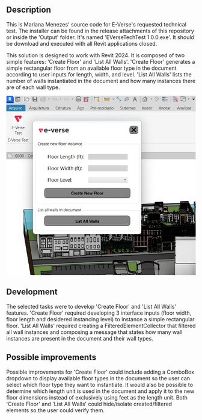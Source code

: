 ## Description

This is Mariana Menezes' source code for E-Verse's requested technical test. The installer can be found in the release attachments of this repository or inside the 'Output' folder. It's named 'EVerseTechTest 1.0.0.exe'. It should be download and executed with all Revit applications closed.

This solution is designed to work with Revit 2024. It is composed of two simple features: 'Create Floor' and 'List All Walls'. 'Create Floor' generates a simple rectangular floor from an available floor type in the document according to user inputs for length, width, and level. 'List All Walls' lists the number of walls instantiated in the document and how many instances there are of each wall type.

![Alt text](Image.jpg)

## Development

The selected tasks were to develop 'Create Floor' and 'List All Walls' features. 'Create Floor' required developing 3 interface inputs (floor width, floor length and desidered instancing level) to instance a simple rectangular floor.
'List All Walls' required creating a FilteredElementCollector that filtered all wall instances and composing a message that states how many wall instances are present in the document and their wall types.

## Possible improvements

Possible improvements for 'Create Floor' could include adding a ComboBox dropdown to display available floor types in the document so the user can select which floor type they want to instantiate. It would also be possible to determine which length unit is used in the document and apply it to the new floor dimensions instead of exclusively using feet as the length unit.
Both 'Create Floor' and 'List All Walls' could hide/isolate created/filtered elements so the user could verify them.
